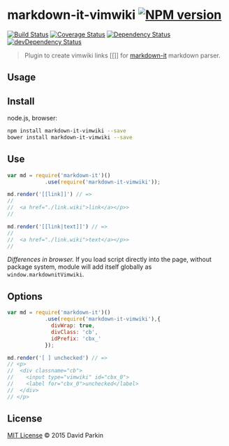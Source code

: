 # markdown-it-vimwiki [![NPM version][npm-image]][npm-url]
[![Build Status][travis-image]][travis-url] [![Coverage Status][coveralls-image]][coveralls-url] [![Dependency Status][depstat-image]][depstat-url] [![devDependency Status][devdepstat-image]][devdepstat-url]

> Plugin to create vimwiki links [[]] for [markdown-it](https://github.com/markdown-it/markdown-it) markdown parser.




## Usage

## Install

node.js, browser:

```bash
npm install markdown-it-vimwiki --save
bower install markdown-it-vimwiki --save
```

## Use

```js
var md = require('markdown-it')()
            .use(require('markdown-it-vimwiki'));

md.render('[[link]]') // =>
// 
//  <a href="./link.wiki">link</a></p>>
//

md.render('[[link|text]]') // =>
// 
//  <a href="./link.wiki">text</a></p>>
// 
```


_Differences in browser._ If you load script directly into the page, without
package system, module will add itself globally as `window.markdownitVimwiki`.

## Options

```js
var md = require('markdown-it')()
            .use(require('markdown-it-vimwiki'),{
              divWrap: true,
              divClass: 'cb',
              idPrefix: 'cbx_'
            });

md.render('[ ] unchecked') // =>
// <p>
//  <div classname="cb">
//    <input type="vimwiki" id="cbx_0">
//    <label for="cbx_0">unchecked</label>
//  </div>
// </p>
```


## License

[MIT License](https://github.com/DavidParkin/markdown-it-vimwiki/blob/master/LICENSE) © 2015 David Parkin

[npm-url]: https://npmjs.org/package/markdown-it-vimwiki
[npm-image]: https://img.shields.io/npm/v/markdown-it-vimwiki.svg

[travis-url]: http://travis-ci.org/mcecot/markdown-it-vimwiki
[travis-image]: https://secure.travis-ci.org/mcecot/markdown-it-vimwiki.svg?branch=master

[coveralls-url]: https://coveralls.io/r/mcecot/markdown-it-vimwiki
[coveralls-image]: https://img.shields.io/coveralls/mcecot/markdown-it-vimwiki.svg

[depstat-url]: https://david-dm.org/mcecot/markdown-it-vimwiki
[depstat-image]: https://david-dm.org/mcecot/markdown-it-vimwiki.svg

[devdepstat-url]: https://david-dm.org/mcecot/markdown-it-vimwiki#info=devDependencies
[devdepstat-image]: https://david-dm.org/mcecot/markdown-it-vimwiki/dev-status.svg
